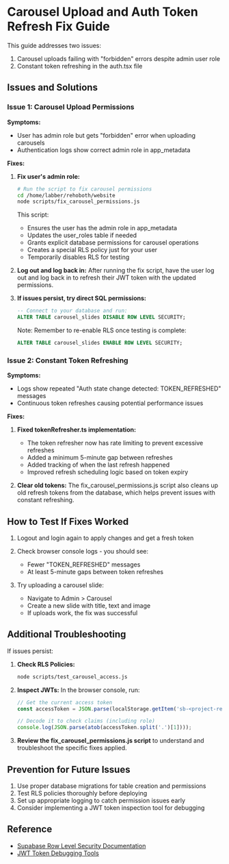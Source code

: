 # Carousel Upload and Auth Token Refresh Fix Guide

This guide addresses two issues:
1. Carousel uploads failing with "forbidden" errors despite admin user role
2. Constant token refreshing in the auth.tsx file

## Issues and Solutions

### Issue 1: Carousel Upload Permissions

**Symptoms:**
- User has admin role but gets "forbidden" error when uploading carousels
- Authentication logs show correct admin role in app_metadata

**Fixes:**

1. **Fix user's admin role:**
   ```bash
   # Run the script to fix carousel permissions
   cd /home/labber/rehoboth/website
   node scripts/fix_carousel_permissions.js
   ```

   This script:
   - Ensures the user has the admin role in app_metadata
   - Updates the user_roles table if needed
   - Grants explicit database permissions for carousel operations
   - Creates a special RLS policy just for your user
   - Temporarily disables RLS for testing

2. **Log out and log back in:**
   After running the fix script, have the user log out and log back in to refresh their JWT token with the updated permissions.

3. **If issues persist, try direct SQL permissions:**

   ```sql
   -- Connect to your database and run:
   ALTER TABLE carousel_slides DISABLE ROW LEVEL SECURITY;
   ```

   Note: Remember to re-enable RLS once testing is complete:
   ```sql
   ALTER TABLE carousel_slides ENABLE ROW LEVEL SECURITY;
   ```

### Issue 2: Constant Token Refreshing

**Symptoms:**
- Logs show repeated "Auth state change detected: TOKEN_REFRESHED" messages 
- Continuous token refreshes causing potential performance issues

**Fixes:**

1. **Fixed tokenRefresher.ts implementation:**
   - The token refresher now has rate limiting to prevent excessive refreshes
   - Added a minimum 5-minute gap between refreshes
   - Added tracking of when the last refresh happened 
   - Improved refresh scheduling logic based on token expiry

2. **Clear old tokens:**
   The fix_carousel_permissions.js script also cleans up old refresh tokens from the database,
   which helps prevent issues with constant refreshing.

## How to Test If Fixes Worked

1. Logout and login again to apply changes and get a fresh token

2. Check browser console logs - you should see:
   - Fewer "TOKEN_REFRESHED" messages
   - At least 5-minute gaps between token refreshes

3. Try uploading a carousel slide:
   - Navigate to Admin > Carousel
   - Create a new slide with title, text and image
   - If uploads work, the fix was successful

## Additional Troubleshooting

If issues persist:

1. **Check RLS Policies:**
   ```bash
   node scripts/test_carousel_access.js
   ```

2. **Inspect JWTs:**
   In the browser console, run:
   ```javascript
   // Get the current access token
   const accessToken = JSON.parse(localStorage.getItem('sb-<project-ref>-auth-token')).access_token;
   
   // Decode it to check claims (including role)
   console.log(JSON.parse(atob(accessToken.split('.')[1])));
   ```

3. **Review the fix_carousel_permissions.js script** to understand and troubleshoot the specific fixes applied.

## Prevention for Future Issues

1. Use proper database migrations for table creation and permissions
2. Test RLS policies thoroughly before deploying
3. Set up appropriate logging to catch permission issues early
4. Consider implementing a JWT token inspection tool for debugging

## Reference

- [Supabase Row Level Security Documentation](https://supabase.com/docs/guides/auth/row-level-security)
- [JWT Token Debugging Tools](https://jwt.io/)
